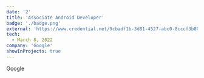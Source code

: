 ```yaml
---
date: '2'
title: 'Associate Android Developer'
badge: './badge.png'
external: 'https://www.credential.net/9cbadf1b-3d81-4527-abc0-8cccf3b800c6'
tech:
  - March 8, 2022 
company: 'Google'
showInProjects: true
---
```


Google